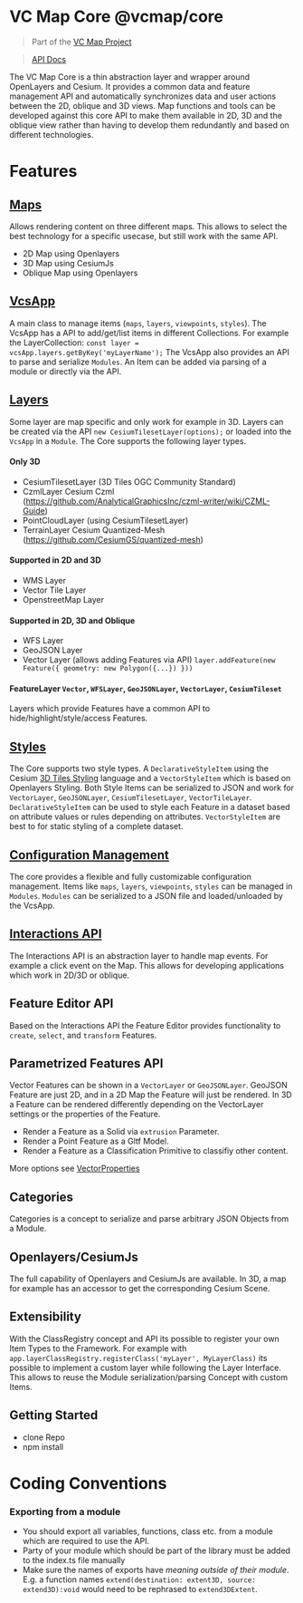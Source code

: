 # VC Map Core @vcmap/core

> Part of the [VC Map Project](https://github.com/virtualcitySYSTEMS/map-ui)

> [API Docs](https://lib.virtualcitymap.de/core/5.1/docs/)

The VC Map Core is a thin abstraction layer and wrapper around OpenLayers and Cesium.
It provides a common data and feature management API and automatically synchronizes data and user actions between the 2D, oblique and 3D views.
Map functions and tools can be developed against this core API to make them available in 2D, 3D and the oblique view rather than having to develop
them redundantly and based on different technologies.

# Features

## [Maps](./documentation/maps.md)

Allows rendering content on three different maps. This allows to select the best technology for a specific usecase, but
still work with the same API.

- 2D Map using Openlayers
- 3D Map using CesiumJs
- Oblique Map using Openlayers

## [VcsApp](./documentation/vcsApp.md)

A main class to manage items (`maps`, `layers`, `viewpoints`, `styles`). The VcsApp has a API to add/get/list
items in different Collections. For example the LayerCollection: `const layer = vcsApp.layers.getByKey('myLayerName');`
The VcsApp also provides an API to parse and serialize `Modules`. An Item can be added via parsing of a module or directly
via the API.

## [Layers](./documentation/layers.md)

Some layer are map specific and only work for example in 3D. Layers can be created via the API
`new CesiumTilesetLayer(options);` or loaded into the `VcsApp` in a `Module`. The Core supports the following layer types.

#### Only 3D

- CesiumTilesetLayer (3D Tiles OGC Community Standard)
- CzmlLayer Cesium Czml (https://github.com/AnalyticalGraphicsInc/czml-writer/wiki/CZML-Guide)
- PointCloudLayer (using CesiumTilesetLayer)
- TerrainLayer Cesium Quantized-Mesh (https://github.com/CesiumGS/quantized-mesh)

#### Supported in 2D and 3D

- WMS Layer
- Vector Tile Layer
- OpenstreetMap Layer

#### Supported in 2D, 3D and Oblique

- WFS Layer
- GeoJSON Layer
- Vector Layer (allows adding Features via API) `layer.addFeature(new Feature({ geometry: new Polygon({...}) }))`

#### FeatureLayer `Vector`, `WFSLayer`, `GeoJSONLayer`, `VectorLayer`, `CesiumTileset`

Layers which provide Features have a common API to hide/highlight/style/access Features.

## [Styles](./documentation/style.md)

The Core supports two style types. A `DeclarativeStyleItem` using the Cesium [3D Tiles Styling](https://github.com/CesiumGS/3d-tiles/tree/main/specification/Styling) language
and a `VectorStyleItem` which is based on Openlayers Styling.
Both Style Items can be serialized to JSON and work for `VectorLayer`, `GeoJSONLayer`, `CesiumTilesetLayer`, `VectorTileLayer`.
`DeclarativeStyleItem` can be used to style each Feature in a dataset based on attribute values or rules depending on attributes.
`VectorStyleItem` are best to for static styling of a complete dataset.

## [Configuration Management](./documentation/vcsModule.md)

The core provides a flexible and fully customizable configuration management. Items like `maps`, `layers`, `viewpoints`, `styles` can be managed in `Modules`.
`Modules` can be serialized to a JSON file and loaded/unloaded by the VcsApp.

## [Interactions API](./documentation/interaction.md)

The Interactions API is an abstraction layer to handle map events. For example a click event on the Map.
This allows for developing applications which work in 2D/3D or oblique.

## Feature Editor API

Based on the Interactions API the Feature Editor provides functionality to `create`, `select`, and `transform` Features.

## Parametrized Features API

Vector Features can be shown in a `VectorLayer` or `GeoJSONLayer`. GeoJSON Feature are just 2D, and in a 2D Map the Feature
will just be rendered. In 3D a Feature can be rendered differently depending on the VectorLayer settings or the properties
of the Feature.

- Render a Feature as a Solid via `extrusion` Parameter.
- Render a Point Feature as a Gltf Model.
- Render a Feature as a Classification Primitive to classifiy other content.

More options see [VectorProperties](./src/layer/vectorProperties.ts)

## Categories

Categories is a concept to serialize and parse arbitrary JSON Objects from a Module.

## Openlayers/CesiumJs

The full capability of Openlayers and CesiumJs are available. In 3D, a map for example has an accessor to get the corresponding
Cesium Scene.

## Extensibility

With the ClassRegistry concept and API its possible to register your own Item Types to the Framework.
For example with `app.layerClassRegistry.registerClass('myLayer', MyLayerClass)` its possible to implement a custom layer
while following the Layer Interface. This allows to reuse the Module serialization/parsing Concept with custom Items.

## Getting Started

- clone Repo
- npm install

# Coding Conventions

### Exporting from a module

- You should export all variables, functions, class etc. from a module
  which are required to use the API.
- Party of your module which should be part of the library must be added to the index.ts file manually
- Make sure the names of exports have _meaning outside of their module_. E.g. a
  function names `extend(destination: extent3D, source: extend3D):void` would need to be rephrased to `extend3DExtent`.
